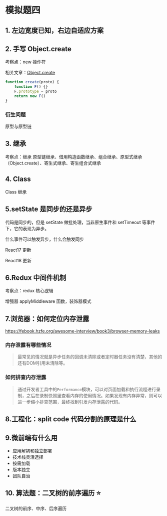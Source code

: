 # 模拟题四



## 1. 左边宽度已知，右边自适应方案



## 2. 手写 Object.create

考察点：new 操作符

相关文章：[Object.create](../JavaScript/Object.create)



```javascript
function create(proto) {
    function F() {}
    F.prototype = proto
    return new F()
}
```



### 衍生问题

原型与原型链





## 3. 继承

考察点：继承
原型链继承、借用构造函数继承、组合继承、原型式继承（Object.create）、寄生式继承、寄生组合式继承



## 4. Class

Class 继承



## 5.setState 是同步的还是异步

代码是同步的，但是 setState 做批处理，当非原生事件和 setTimeout 等事件下，它的表现为异步。

什么事件可以触发异步，什么会触发同步

React17 更新

React18 更新



## 6.Redux 中间件机制

考察点：redux 核心逻辑

增强器
applyMiddleware 函数，装饰器模式



## 7.浏览器：如何定位内存泄露

https://febook.hzfe.org/awesome-interview/book3/browser-memory-leaks

### 内存泄露有哪些情况

> 最常见的情况就是异步任务的回调未清除或者定时器任务没有清楚，其他的还有DOM引用未清除等。

### 如何排查内存泄露

> 通过开发者工具中的`Performance`模块，可以对页面加载和执行流程进行录制，之后在录制快照里查看内存的使用情况。如果发现有内存异常，则可以进一步缩小排查范围，最终找到引发内存泄露的代码。



## 8.工程化：split code 代码分割的原理是什么





## 9.微前端有什么用

- 应用解耦和独立部署
- 技术栈灵活选择
- 按需加载
- 版本独立
- 团队自治



## 10. 算法题：二叉树的前序遍历 ⭐

二叉树的前序、中序、后序遍历
